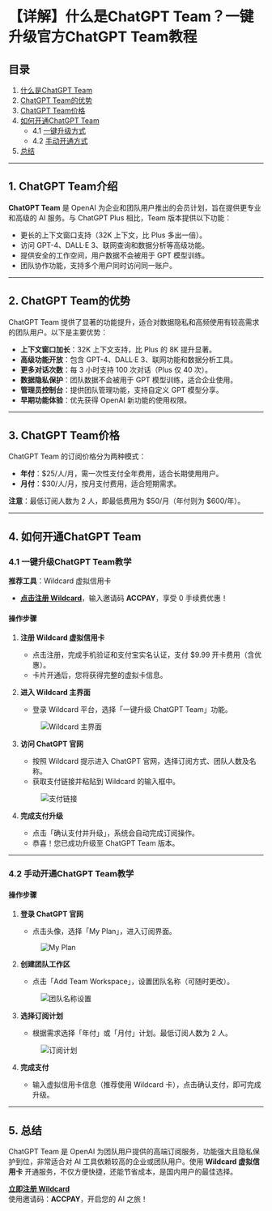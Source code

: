 # 【详解】什么是ChatGPT Team？一键升级官方ChatGPT Team教程


## 目录

1. [什么是ChatGPT Team](#1-chatgpt-team介绍)  
2. [ChatGPT Team的优势](#2-chatgpt-team的优势)  
3. [ChatGPT Team价格](#3-chatgpt-team价格)  
4. [如何开通ChatGPT Team](#4-如何开通chatgpt-team)  
   - 4.1 [一键升级方式](#41-一键升级chatgpt-team教学)  
   - 4.2 [手动开通方式](#42-手动开通chatgpt-team教学)  
5. [总结](#5-总结)  

---

## 1. ChatGPT Team介绍

**ChatGPT Team** 是 OpenAI 为企业和团队用户推出的会员计划，旨在提供更专业和高级的 AI 服务。与 ChatGPT Plus 相比，Team 版本提供以下功能：

- 更长的上下文窗口支持（32K 上下文，比 Plus 多出一倍）。  
- 访问 GPT-4、DALL·E 3、联网查询和数据分析等高级功能。  
- 提供安全的工作空间，用户数据不会被用于 GPT 模型训练。  
- 团队协作功能，支持多个用户同时访问同一账户。

---

## 2. ChatGPT Team的优势

ChatGPT Team 提供了显著的功能提升，适合对数据隐私和高频使用有较高需求的团队用户。以下是主要优势：

- **上下文窗口加长**：32K 上下文支持，比 Plus 的 8K 提升显著。  
- **高级功能开放**：包含 GPT-4、DALL·E 3、联网功能和数据分析工具。  
- **更多对话次数**：每 3 小时支持 100 次对话（Plus 仅 40 次）。  
- **数据隐私保护**：团队数据不会被用于 GPT 模型训练，适合企业使用。  
- **管理员控制台**：提供团队管理功能，支持自定义 GPT 模型分享。  
- **早期功能体验**：优先获得 OpenAI 新功能的使用权限。

---

## 3. ChatGPT Team价格

ChatGPT Team 的订阅价格分为两种模式：

- **年付**：$25/人/月，需一次性支付全年费用，适合长期使用用户。  
- **月付**：$30/人/月，按月支付费用，适合短期需求。  

**注意**：最低订阅人数为 2 人，即最低费用为 $50/月（年付则为 $600/年）。

---

## 4. 如何开通ChatGPT Team

### 4.1 一键升级ChatGPT Team教学

**推荐工具**：Wildcard 虚拟信用卡  
- [**点击注册 Wildcard**](https://bit.ly/bewildcard)，输入邀请码 **ACCPAY**，享受 0 手续费优惠！  

#### 操作步骤

1. **注册 Wildcard 虚拟信用卡**  
   - 点击注册，完成手机验证和支付宝实名认证，支付 $9.99 开卡费用（含优惠）。  
   - 卡片开通后，您将获得完整的虚拟卡信息。  

2. **进入 Wildcard 主界面**  
   - 登录 Wildcard 平台，选择「一键升级 ChatGPT Team」功能。

   <figure>
   <img src="https://jjdph.oss-cn-beijing.aliyuncs.com/e2.jpg" alt="Wildcard 主界面">
   </figure>

3. **访问 ChatGPT 官网**  
   - 按照 Wildcard 提示进入 ChatGPT 官网，选择订阅方式、团队人数及名称。  
   - 获取支付链接并粘贴到 Wildcard 的输入框中。

   <figure>
   <img src="https://jjdph.oss-cn-beijing.aliyuncs.com/e4.jpg" alt="支付链接">
   </figure>

4. **完成支付升级**  
   - 点击「确认支付并升级」，系统会自动完成订阅操作。  
   - 恭喜！您已成功升级至 ChatGPT Team 版本。  

---

### 4.2 手动开通ChatGPT Team教学

#### 操作步骤

1. **登录 ChatGPT 官网**  
   - 点击头像，选择「My Plan」，进入订阅界面。  

   <figure>
   <img src="https://jjdph.oss-cn-beijing.aliyuncs.com/7e.jpg" alt="My Plan">
   </figure>

2. **创建团队工作区**  
   - 点击「Add Team Workspace」，设置团队名称（可随时更改）。  

   <figure>
   <img src="https://jjdph.oss-cn-beijing.aliyuncs.com/e9.jpg" alt="团队名称设置">
   </figure>

3. **选择订阅计划**  
   - 根据需求选择「年付」或「月付」计划。最低订阅人数为 2 人。  

   <figure>
   <img src="https://jjdph.oss-cn-beijing.aliyuncs.com/e10.jpg" alt="订阅计划">
   </figure>

4. **完成支付**  
   - 输入虚拟信用卡信息（推荐使用 Wildcard 卡），点击确认支付，即可完成升级。  

---

## 5. 总结

ChatGPT Team 是 OpenAI 为团队用户提供的高端订阅服务，功能强大且隐私保护到位，非常适合对 AI 工具依赖较高的企业或团队用户。使用 **Wildcard 虚拟信用卡** 开通服务，不仅方便快捷，还能节省成本，是国内用户的最佳选择。

[**立即注册 Wildcard**](https://bit.ly/bewildcard)  
使用邀请码：**ACCPAY**，开启您的 AI 之旅！
